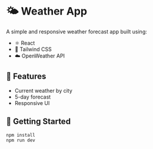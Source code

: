 # 🌤️ Weather App

A simple and responsive weather forecast app built using:

- ⚛️ React
- 💨 Tailwind CSS
- ☁️ OpenWeather API

## 🚀 Features
- Current weather by city
- 5-day forecast
- Responsive UI

## 🔧 Getting Started

```bash
npm install
npm run dev
